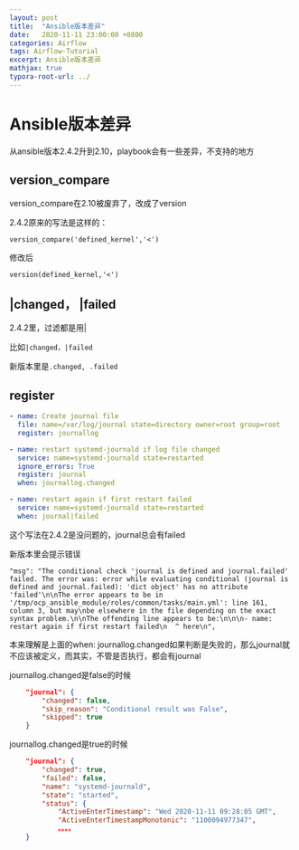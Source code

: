 ```yaml
---
layout: post
title:  "Ansible版本差异"
date:   2020-11-11 23:00:00 +0800
categories: Airflow
tags: Airflow-Tutorial
excerpt: Ansible版本差异
mathjax: true
typora-root-url: ../
---
```


# Ansible版本差异

从ansible版本2.4.2升到2.10，playbook会有一些差异，不支持的地方

## version_compare

version_compare在2.10被废弃了，改成了version

2.4.2原来的写法是这样的：

```
version_compare('defined_kernel','<')
```

修改后

```
version(defined_kernel,'<')
```

## |changed， |failed

2.4.2里，过滤都是用|

比如`|changed，|failed`

新版本里是`.changed, .failed`

## register

```yaml
- name: Create journal file
  file: name=/var/log/journal state=directory owner=root group=root
  register: journallog

- name: restart systemd-journald if log file changed
  service: name=systemd-journald state=restarted
  ignore_errors: True
  register: journal
  when: journallog.changed

- name: restart again if first restart failed
  service: name=systemd-journald state=restarted
  when: journal|failed
```

这个写法在2.4.2是没问题的，journal总会有failed

新版本里会提示错误

```
"msg": "The conditional check 'journal is defined and journal.failed' failed. The error was: error while evaluating conditional (journal is defined and journal.failed): 'dict object' has no attribute 'failed'\n\nThe error appears to be in '/tmp/ocp_ansible_module/roles/common/tasks/main.yml': line 161, column 3, but may\nbe elsewhere in the file depending on the exact syntax problem.\n\nThe offending line appears to be:\n\n\n- name: restart again if first restart failed\n  ^ here\n",
```

本来理解是上面的when: journallog.changed如果判断是失败的，那么journal就不应该被定义，而其实，不管是否执行，都会有journal

journallog.changed是false的时候

```json
    "journal": {
        "changed": false,
        "skip_reason": "Conditional result was False",
        "skipped": true
    }
```

journallog.changed是true的时候

```json
    "journal": {
        "changed": true,
        "failed": false,
        "name": "systemd-journald",
        "state": "started",
        "status": {
            "ActiveEnterTimestamp": "Wed 2020-11-11 09:28:05 GMT",
            "ActiveEnterTimestampMonotonic": "1100094977347",
            。。。。
    }
```










